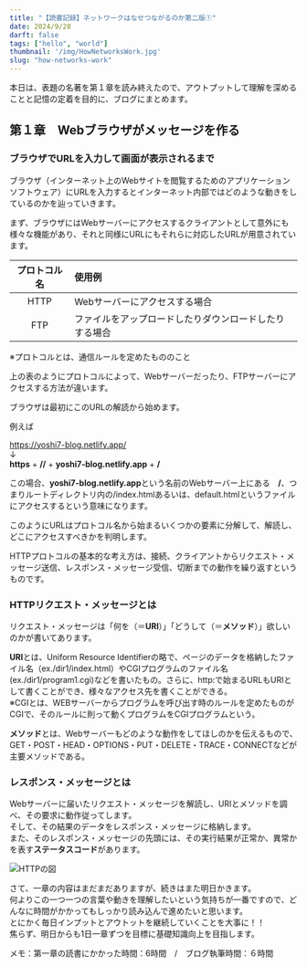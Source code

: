 ```yaml
---
title: "【読書記録】ネットワークはなせつながるのか第二版①"
date: 2024/9/28
darft: false
tags: ["hello", "world"]
thumbnail: '/img/HowNetworksWork.jpg'
slug: "how-networks-work"
---
```

本日は、表題の名著を第１章を読み終えたので、アウトプットして理解を深めることと記憶の定着を目的に、ブログにまとめます。

## 第１章　Webブラウザがメッセージを作る
### ブラウザでURLを入力して画面が表示されるまで
ブラウザ（インターネット上のWebサイトを閲覧するためのアプリケーションソフトウェア）にURLを入力するとインターネット内部ではどのような動きをしているのかを辿っていきます。

まず、ブラウザにはWebサーバーにアクセスするクライアントとして意外にも様々な機能があり、それと同様にURLにもそれらに対応したURLが用意されています。

| プロトコル名  | 使用例 | 
|:-----------:|:------------|
| HTTP       |Webサーバーにアクセスする場合 |
| FTP        |ファイルをアップロードしたりダウンロードしたりする場合|

※プロトコルとは、通信ルールを定めたもののこと

上の表のようにプロトコルによって、Webサーバーだったり、FTPサーバーにアクセスする方法が違います。

ブラウザは最初にこのURLの解読から始めます。
<section class="bg-gray-100 p-3 mb-4">
例えば

https://yoshi7-blog.netlify.app/  
↓  
**https**  +  **//**  +  **yoshi7-blog.netlify.app** + **/**  

この場合、**yoshi7-blog.netlify.app**という名前のWebサーバー上にある　**/**、つまりルートディレクトリ内の/index.htmlあるいは、default.htmlというファイルにアクセスするという意味になります。  
</section>

このようにURLはプロトコル名から始まるいくつかの要素に分解して、解読し、どこにアクセスすべきかを判明します。  

HTTPプロトコルの基本的な考え方は、接続、クライアントからリクエスト・メッセージ送信、レスポンス・メッセージ受信、切断までの動作を繰り返すというものです。


### HTTPリクエスト・メッセージとは
リクエスト・メッセージは「何を（＝**URI**）」「どうして（＝**メソッド**）」欲しいのかが書いてあります。  

**URI**とは、Uniform Resource Identifierの略で、ページのデータを格納したファイル名（ex./dir1/index.html）やCGIプログラムのファイル名(ex./dir1/program1.cgi)などを書いたもの。さらに、http:で始まるURLもURIとして書くことができ、様々なアクセス先を書くことができる。  
※CGIとは、WEBサーバーからプログラムを呼び出す時のルールを定めたものがCGIで、そのルールに則って動くプログラムをCGIプログラムという。

**メソッド**とは、Webサーバーもどのような動作をしてほしのかを伝えるもので、GET・POST・HEAD・OPTIONS・PUT・DELETE・TRACE・CONNECTなどが主要メソッドである。  

### レスポンス・メッセージとは
Webサーバーに届いたリクエスト・メッセージを解読し、URIとメソッドを調べ、その要求に動作従ってします。  
そして、その結果のデータをレスポンス・メッセージに格納します。  
また、そのレスポンス・メッセージの先頭には、その実行結果が正常か、異常かを表す**ステータスコード**があります。

![HTTPの図](/img/http.drawio.svg "HTTPの図")
  
  
さて、一章の内容はまだまだありますが、続きはまた明日かきます。  
何よりこの一つ一つの言葉や動きを理解したいという気持ちが一番ですので、どんなに時間がかかってもしっかり読み込んで進めたいと思います。  
とにかく毎日インプットとアウトットを継続していくことを大事に！！  
焦らず、明日からも1日一章ずつを目標に基礎知識向上を目指します。  

メモ：第一章の読書にかかった時間：6時間　/　ブログ執筆時間：６時間